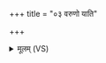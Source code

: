 +++
title = "०३ वरुणो याति"

+++
<details><summary>मूलम् (VS)</summary>

वरु॑णो॒ याति॒ वस्व॑भिः ॥
</details>
